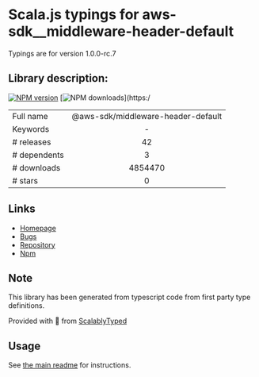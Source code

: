 
# Scala.js typings for aws-sdk__middleware-header-default

Typings are for version 1.0.0-rc.7

## Library description:
[![NPM version](https://img.shields.io/npm/v/@aws-sdk/middleware-header-default/latest.svg)](https://www.npmjs.com/package/@aws-sdk/middleware-header-default) [![NPM downloads](https://img.shields.io/npm/dm/@aws-sdk/middleware-header-default.svg)](https:/

|                    |                 |
| ------------------ | :-------------: |
| Full name          | @aws-sdk/middleware-header-default |
| Keywords           | - |
| # releases         | 42 |
| # dependents       | 3 |
| # downloads        | 4854470 |
| # stars            | 0 |

## Links
- [Homepage](https://github.com/aws/aws-sdk-js-v3/tree/main/packages/middleware-header-default)
- [Bugs](https://github.com/aws/aws-sdk-js-v3/issues)
- [Repository](https://github.com/aws/aws-sdk-js-v3)
- [Npm](https://www.npmjs.com/package/%40aws-sdk%2Fmiddleware-header-default)
    


## Note
This library has been generated from typescript code from first party type definitions.

Provided with :purple_heart: from [ScalablyTyped](https://github.com/oyvindberg/ScalablyTyped)

## Usage
See [the main readme](../../readme.md) for instructions.


